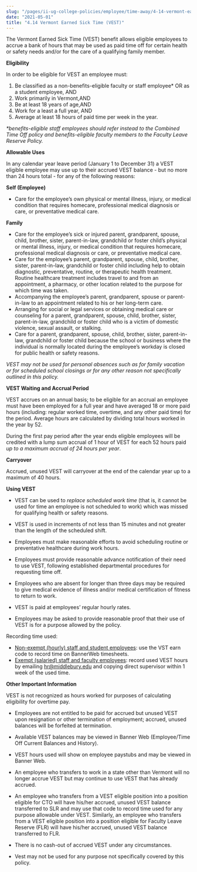 ```yaml
---
slug: "/pages/ii-ug-college-policies/employee/time-away/4-14-vermont-earned-sick-time"
date: "2021-05-01"
title: "4.14 Vermont Earned Sick Time (VEST)"
---
```


The Vermont Earned Sick Time (VEST) benefit allows eligible employees to accrue a bank of hours that may be used as paid time off for certain health or safety needs and/or for the care of a qualifying family member.   

**Eligibility**

In order to be eligible for VEST an employee must:

1.  Be classified as a non-benefits-eligible faculty or staff employee* OR as a student employee, AND
2.  Work primarily in Vermont,AND
3.  Be at least 18 years of age,AND
4.  Work for a least a full year, AND
5.  Average at least 18 hours of paid time per week in the year.

_*benefits-eligible staff employees should refer instead to the Combined Time Off policy and benefits-eligible faculty members to the Faculty Leave Reserve Policy._

**Allowable Uses**

In any calendar year leave period (January 1 to December 31) a VEST eligible employee may use up to their accrued VEST balance - but no more than 24 hours total - for any of the following reasons:

**Self (Employee)**

*   Care for the employee’s own physical or mental illness, injury, or medical condition that requires homecare, professional medical diagnosis or care, or preventative medical care. 

**Family**

*   Care for the employee’s sick or injured parent, grandparent, spouse, child, brother, sister, parent-in-law, grandchild or foster child’s physical or mental illness, injury, or medical condition that requires homecare, professional medical diagnosis or care, or preventative medical care. 
*   Care for the employee’s parent, grandparent, spouse, child, brother, sister, parent-in-law, grandchild or foster child including help to obtain diagnostic, preventative, routine, or therapeutic health treatment. Routine healthcare treatment includes travel to and from an appointment, a pharmacy, or other location related to the purpose for which time was taken.
*   Accompanying the employee’s parent, grandparent, spouse or parent-in-law to an appointment related to his or her long-term care. 
*   Arranging for social or legal services or obtaining medical care or counseling for a parent, grandparent, spouse, child, brother, sister, parent-in-law, grandchild or foster child who is a victim of domestic violence, sexual assault, or stalking.
*   Care for a parent, grandparent, spouse, child, brother, sister, parent-in-law, grandchild or foster child because the school or business where the individual is normally located during the employee’s workday is closed for public health or safety reasons.

_VEST may not be used for personal absences such as for family vacation or for scheduled school closings or for any other reason not specifically outlined in this policy._

**VEST Waiting and Accrual Period**

VEST accrues on an annual basis; to be eligible for an accrual an employee must have been employed for a full year and have averaged 18 or more paid hours (including: regular worked time, overtime, and any other paid time) for the period. Average hours are calculated by dividing total hours worked in the year by 52.

During the first pay period after the year ends eligible employees will be credited with a lump sum accrual of 1 hour of VEST for each 52 hours paid _up to a maximum accrual of 24 hours per year_. 

**Carryover**

Accrued, unused VEST will carryover at the end of the calendar year up to a maximum of 40 hours.

**Using VEST**

*   VEST can be used to _replace scheduled work time_ (that is, it cannot be used for time an employee is not scheduled to work) which was missed for qualifying health or safety reasons.
*   VEST is used in increments of not less than 15 minutes and not greater than the length of the scheduled shift.
*   Employees must make reasonable efforts to avoid scheduling routine or preventative healthcare during work hours.
*   Employees must provide reasonable advance notification of their need to use VEST, following established departmental procedures for requesting time off.
*   Employees who are absent for longer than three days may be required to give medical evidence of illness and/or medical certification of fitness to return to work.

*   VEST is paid at employees’ regular hourly rates.
*   Employees may be asked to provide reasonable proof that their use of VEST is for a purpose allowed by the policy.

Recording time used:

*   <span style="text-decoration:underline">Non-exempt (hourly) staff and student employees</span>: use the VST earn code to record time on BannerWeb timesheets. 
*   <span style="text-decoration:underline">Exempt (salaried) staff and faculty employees</span>: record used VEST hours by emailing [hr@middlebury.edu](mailto:hr@middlebury.edu) and copying direct supervisor within 1 week of the used time.

**Other Important Information**

<span>VEST is not recognized as hours worked for purposes of calculating eligibility for overtime pay.</span>

*   Employees are not entitled to be paid for accrued but unused VEST upon resignation or other termination of employment; accrued, unused balances will be forfeited at termination.
*   Available VEST balances may be viewed in Banner Web (Employee/Time Off Current Balances and History).
*   VEST hours used will show on employee paystubs and may be viewed in Banner Web. 

*   An employee who transfers to work in a state other than Vermont will no longer accrue VEST but may continue to use VEST that has already accrued.
*   An employee who transfers from a VEST eligible position into a position eligible for CTO will have his/her accrued, unused VEST balance transferred to SLR and may use that code to record time used for any purpose allowable under VEST. Similarly, an employee who transfers from a VEST eligible position into a position eligible for Faculty Leave Reserve (FLR) will have his/her accrued, unused VEST balance transferred to FLR.
*   There is no cash-out of accrued VEST under any circumstances.
*   Vest may not be used for any purpose not specifically covered by this policy.